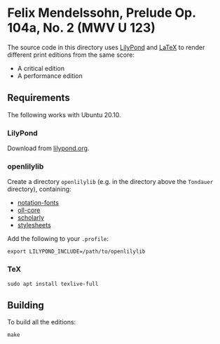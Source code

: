 # Felix Mendelssohn, Prelude Op. 104a, No. 2 (MWV U 123)

The source code in this directory uses
[LilyPond](https://lilypond.org) and
[LaTeX](https://www.latex-project.org/) to render
different print editions from the same score:

- A critical edition
- A performance edition

## Requirements

The following works with Ubuntu 20.10.

### LilyPond

Download from [lilypond.org](https://lilypond.org/).

### openlilylib

Create a directory `openlilylib` (e.g. in the directory above the `Tondauer`
directory), containing:

- [notation-fonts](https://github.com/openlilylib/notation-fonts)
- [oll-core](https://github.com/openopenlilylib/lilylib/oll-core)
- [scholarly](https://github.com/openlilylib/scholarly)
- [stylesheets](https://github.com/openlilylib/stylesheets)

Add the following to your `.profile`:

```
export LILYPOND_INCLUDE=/path/to/openlilylib
```

### TeX

```
sudo apt install texlive-full
```

## Building

To build all the editions:

```
make
```

